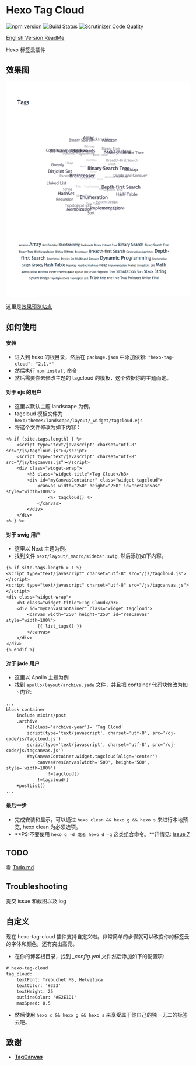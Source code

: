 # Hexo Tag Cloud

[![npm version](https://badge.fury.io/js/hexo-tag-cloud.svg)](https://badge.fury.io/js/hexo-tag-cloud)
[![Build Status](https://scrutinizer-ci.com/g/MikeCoder/hexo-tag-cloud/badges/build.png?b=master)](https://scrutinizer-ci.com/g/MikeCoder/hexo-tag-cloud/build-status/master)
[![Scrutinizer Code Quality](https://scrutinizer-ci.com/g/MikeCoder/hexo-tag-cloud/badges/quality-score.png?b=master)](https://scrutinizer-ci.com/g/MikeCoder/hexo-tag-cloud/?branch=master)

[English Version ReadMe](https://github.com/MikeCoder/hexo-tag-cloud/blob/master/README.md)

Hexo 标签云插件

## 效果图
![TagCloud](./img/example.png)

这里是[效果预览站点](https://mikecoder.github.io/archives/)

## 如何使用
#### 安装
+ 进入到 hexo 的根目录，然后在 `package.json` 中添加依赖: `"hexo-tag-cloud": "2.1.*"`
+ 然后执行 `npm install` 命令
+ 然后需要你去修改主题的 tagcloud 的模板，这个依据你的主题而定。

#### 对于 ejs 的用户
+ 这里以默认主题 landscape 为例。
+ tagcloud 模板文件为 `hexo/themes/landscape/layout/_widget/tagcloud.ejs`
+ 将这个文件修改为如下内容：
```
<% if (site.tags.length) { %>
    <script type="text/javascript" charset="utf-8" src="/js/tagcloud.js"></script>
    <script type="text/javascript" charset="utf-8" src="/js/tagcanvas.js"></script>
    <div class="widget-wrap">
        <h3 class="widget-title">Tag Cloud</h3>
        <div id="myCanvasContainer" class="widget tagcloud">
            <canvas width="250" height="250" id="resCanvas" style="width=100%">
                <%- tagcloud() %>
            </canvas>
        </div>
    </div>
<% } %>
```

#### 对于 swig 用户
+ 这里以 Next 主题为例。
+ 找到文件 `next/layout/_macro/sidebar.swig`, 然后添加如下内容。
```
{% if site.tags.length > 1 %}
<script type="text/javascript" charset="utf-8" src="/js/tagcloud.js"></script>
<script type="text/javascript" charset="utf-8" src="/js/tagcanvas.js"></script>
<div class="widget-wrap">
    <h3 class="widget-title">Tag Cloud</h3>
    <div id="myCanvasContainer" class="widget tagcloud">
        <canvas width="250" height="250" id="resCanvas" style="width=100%">
            {{ list_tags() }}
        </canvas>
    </div>
</div>
{% endif %}
```

#### 对于 jade 用户
+ 这里以 Apollo 主题为例
+ 找到 `apollo/layout/archive.jade` 文件，并且把 container 代码块修改为如下内容:
```
...
block container
    include mixins/post
    .archive
        h2(class='archive-year')= 'Tag Cloud'
        script(type='text/javascript', charset='utf-8', src='/oj-code/js/tagcloud.js')
        script(type='text/javascript', charset='utf-8', src='/oj-code/js/tagcanvas.js')
        #myCanvasContainer.widget.tagcloud(align='center')
            canvas#resCanvas(width='500', height='500', style='width=100%')
                !=tagcloud()
            !=tagcloud()
    +postList()
...
```

#### 最后一步
+ 完成安装和显示，可以通过 `hexo clean && hexo g && hexo s` 来进行本地预览, hexo clean 为必须选项。
+ **PS:不要使用 `hexo g -d 或者 hexo d -g` 这类组合命令。**详情见: [Issue 7](https://github.com/MikeCoder/hexo-tag-cloud/issues/7)

## TODO
看 [Todo.md](./TODO.md)

## Troubleshooting
提交 issue 和截图以及 log


## 自定义
现在 hexo-tag-cloud 插件支持自定义啦。非常简单的步骤就可以改变你的标签云的字体和颜色，还有突出高亮。

+ 在你的博客根目录，找到 *_config.yml* 文件然后添加如下的配置项:
```
# hexo-tag-cloud
tag_cloud:
    textFont: Trebuchet MS, Helvetica
    textColor: '#333'
    textHeight: 25
    outlineColor: '#E2E1D1'
    maxSpeed: 0.5

```
+ 然后使用 `hexo c && hexo g && hexo s` 来享受属于你自己的独一无二的标签云吧。

## 致谢
+ **[TagCanvas](http://www.goat1000.com/tagcanvas.php)**
